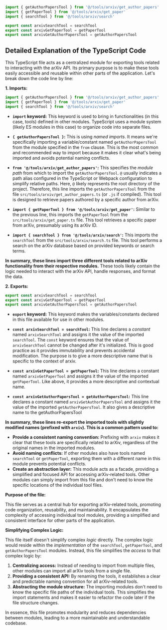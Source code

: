 ```typescript
import { getAuthorPapersTool } from '@/tools/arxiv/get_author_papers'
import { getPaperTool } from '@/tools/arxiv/get_paper'
import { searchTool } from '@/tools/arxiv/search'

export const arxivSearchTool = searchTool
export const arxivGetPaperTool = getPaperTool
export const arxivGetAuthorPapersTool = getAuthorPapersTool
```

## Detailed Explanation of the TypeScript Code

This TypeScript file acts as a centralized module for exporting tools related to interacting with the arXiv API.  Its primary purpose is to make these tools easily accessible and reusable within other parts of the application. Let's break down the code line by line:

**1. Imports:**

```typescript
import { getAuthorPapersTool } from '@/tools/arxiv/get_author_papers'
import { getPaperTool } from '@/tools/arxiv/get_paper'
import { searchTool } from '@/tools/arxiv/search'
```

*   **`import` keyword:** This keyword is used to bring in functionalities (in this case, tools) defined in other modules.  TypeScript uses a module system (likely ES modules in this case) to organize code into separate files.

*   **`{ getAuthorPapersTool }`:**  This is using *named imports*.  It means we're specifically importing a variable/constant named `getAuthorPapersTool` from the module specified in the `from` clause.  This is the most common and recommended way to import because it makes it clear what's being imported and avoids potential naming conflicts.

*   **`from '@/tools/arxiv/get_author_papers'`:** This specifies the *module path* from which to import the `getAuthorPapersTool`.  `@` usually indicates a path alias configured in the TypeScript or Webpack configuration to simplify relative paths. Here, `@` likely represents the root directory of the project. Therefore,  this line imports the `getAuthorPapersTool` from the file `src/tools/arxiv/get_author_papers.ts` (or `.js` if compiled). This tool is designed to retrieve papers authored by a specific author from arXiv.

*   **`import { getPaperTool } from '@/tools/arxiv/get_paper'`:** Similar to the previous line, this imports the `getPaperTool` from the `src/tools/arxiv/get_paper.ts` file. This tool retrieves a specific paper from arXiv, presumably using its arXiv ID.

*   **`import { searchTool } from '@/tools/arxiv/search'`:**  This imports the `searchTool` from the `src/tools/arxiv/search.ts` file. This tool performs a search on the arXiv database based on provided keywords or search terms.

**In summary, these lines import three different tools related to arXiv functionality from their respective modules.** These tools likely contain the logic needed to interact with the arXiv API, handle responses, and format the data.

**2. Exports:**

```typescript
export const arxivSearchTool = searchTool
export const arxivGetPaperTool = getPaperTool
export const arxivGetAuthorPapersTool = getAuthorPapersTool
```

*   **`export` keyword:**  This keyword makes the variables/constants declared in this file available for use in other modules.

*   **`const arxivSearchTool = searchTool`:** This line declares a *constant* named `arxivSearchTool` and assigns it the value of the imported `searchTool`. The `const` keyword ensures that the value of `arxivSearchTool` cannot be changed after it's initialized. This is good practice as it provides immutability and prevents accidental modification. The purpose is to give a more descriptive name that is specific to the context of arxiv.

*   **`const arxivGetPaperTool = getPaperTool`:** This line declares a constant named `arxivGetPaperTool` and assigns it the value of the imported `getPaperTool`. Like above, it provides a more descriptive and contextual name.

*   **`const arxivGetAuthorPapersTool = getAuthorPapersTool`:** This line declares a constant named `arxivGetAuthorPapersTool` and assigns it the value of the imported `getAuthorPapersTool`. It also gives a descriptive name to the getAuthorPapersTool

**In summary, these lines re-export the imported tools with slightly modified names (prefixed with `arxiv`).  This is a common pattern used to:**

*   **Provide a consistent naming convention:**  Prefixing with `arxiv` makes it clear that these tools are specifically related to arXiv, regardless of the original names in the imported modules.
*   **Avoid naming conflicts:** If other modules also have tools named `searchTool` or `getPaperTool`, exporting them with a different name in this module prevents potential conflicts.
*   **Create an abstraction layer:**  This module acts as a facade, providing a simplified and focused API for accessing arXiv-related tools.  Other modules can simply import from this file and don't need to know the specific locations of the individual tool files.

**Purpose of the file:**

This file serves as a central hub for exporting arXiv-related tools, promoting code organization, reusability, and maintainability. It encapsulates the complexity of accessing individual tool modules, providing a simplified and consistent interface for other parts of the application.

**Simplifying Complex Logic:**

This file itself doesn't simplify complex *logic* directly.  The complex logic would reside within the *implementation* of the `searchTool`, `getPaperTool`, and `getAuthorPapersTool` modules. Instead, this file simplifies the *access* to that complex logic by:

1.  **Centralizing access:**  Instead of needing to import from multiple files, other modules can import all arXiv tools from a single file.
2.  **Providing a consistent API:**  By renaming the tools, it establishes a clear and predictable naming convention for all arXiv-related tools.
3.  **Abstracting the module structure:**  The importing modules don't need to know the specific file paths of the individual tools. This simplifies the import statements and makes it easier to refactor the code later if the file structure changes.

In essence, this file promotes modularity and reduces dependencies between modules, leading to a more maintainable and understandable codebase.
